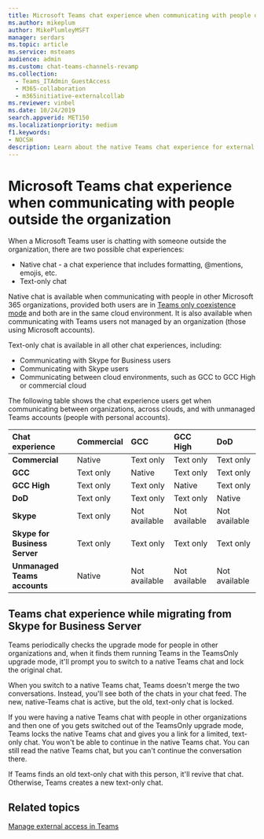 ```yaml
---
title: Microsoft Teams chat experience when communicating with people outside the organization
ms.author: mikeplum
author: MikePlumleyMSFT
manager: serdars
ms.topic: article
ms.service: msteams
audience: admin
ms.custom: chat-teams-channels-revamp
ms.collection: 
  - Teams_ITAdmin_GuestAccess
  - M365-collaboration
  - m365initiative-externalcollab
ms.reviewer: vinbel
ms.date: 10/24/2019
search.appverid: MET150
ms.localizationpriority: medium
f1.keywords:
- NOCSH
description: Learn about the native Teams chat experience for external access users in Microsoft Teams where both users are in the TeamsOnly upgrade mode.
---
```


# Microsoft Teams chat experience when communicating with people outside the organization

When a Microsoft Teams user is chatting with someone outside the organization, there are two possible chat experiences:

- Native chat - a chat experience that includes formatting, @mentions, emojis, etc.
- Text-only chat

Native chat is available when communicating with people in other Microsoft 365 organizations, provided both users are in [Teams only coexistence mode](setting-your-coexistence-and-upgrade-settings.md) and both are in the same cloud environment. It is also available when communicating with Teams users not managed by an organization (those using Microsoft accounts).

Text-only chat is available in all other chat experiences, including:

- Communicating with Skype for Business users
- Communicating with Skype users
- Communicating between cloud environments, such as GCC to GCC High or commercial cloud

The following table shows the chat experience users get when communicating between organizations, across clouds, and with unmanaged Teams accounts (people with personal accounts).

|Chat experience|Commercial|GCC|GCC High|DoD|
|:---|:---------|:--|:-------|:--|
|**Commercial**|Native|Text only|Text only|Text only|
|**GCC**|Text only|Native|Text only|Text only|
|**GCC High**|Text only|Text only|Native|Text only|
|**DoD**|Text only|Text only|Text only|Native|
|**Skype**|Text only|Not available|Not available|Not available|
|**Skype for Business Server**|Text only|Text only|Text only|Text only|
|**Unmanaged Teams accounts**|Native|Not available|Not available|Not available|

## Teams chat experience while migrating from Skype for Business Server

Teams periodically checks the upgrade mode for people in other organizations and, when it finds them running Teams in the TeamsOnly upgrade mode, it'll prompt you to switch to a native Teams chat and lock the original chat.

When you switch to a native Teams chat, Teams doesn't merge the two conversations. Instead, you'll see both of the chats in your chat feed. The new, native-Teams chat is active, but the old, text-only chat is locked.

If you were having a native Teams chat with people in other organizations and then one of you gets switched out of the TeamsOnly upgrade mode, Teams locks the native Teams chat and gives you a link for a limited, text-only chat. You won't be able to continue in the native Teams chat. You can still read the native Teams chat, but you can't continue the conversation there.

If Teams finds an old text-only chat with this person, it'll revive that chat. Otherwise, Teams creates a new text-only chat.

## Related topics

[Manage external access in Teams](manage-external-access.md)

